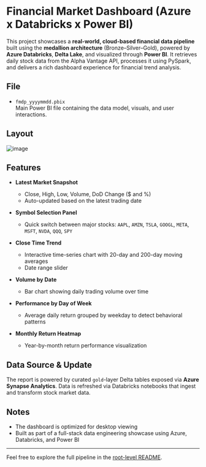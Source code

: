 # Financial Market Dashboard (Azure x Databricks x Power BI)

This project showcases a **real-world, cloud-based financial data pipeline** built using the **medallion architecture** (Bronze–Silver–Gold), powered by **Azure Databricks**, **Delta Lake**, and visualized through **Power BI**. It retrieves daily stock data from the Alpha Vantage API, processes it using PySpark, and delivers a rich dashboard experience for financial trend analysis.

## File

- `fmdp_yyyymmdd.pbix`  
  Main Power BI file containing the data model, visuals, and user interactions.

## Layout
![image](https://github.com/user-attachments/assets/7df9ab8a-32dc-4f1f-bc29-635b08db6c43)

## Features

- **Latest Market Snapshot**
  - Close, High, Low, Volume, DoD Change ($ and %)
  - Auto-updated based on the latest trading date

- **Symbol Selection Panel**
  - Quick switch between major stocks: `AAPL`, `AMZN`, `TSLA`, `GOOGL`, `META`, `MSFT`, `NVDA`, `QQQ`, `SPY`

- **Close Time Trend**
  - Interactive time-series chart with 20-day and 200-day moving averages
  - Date range slider

- **Volume by Date**
  - Bar chart showing daily trading volume over time

- **Performance by Day of Week**
  - Average daily return grouped by weekday to detect behavioral patterns

- **Monthly Return Heatmap**
  - Year-by-month return performance visualization

## Data Source & Update

The report is powered by curated `gold`-layer Delta tables exposed via **Azure Synapse Analytics**. Data is refreshed via Databricks notebooks that ingest and transform stock market data.

## Notes

- The dashboard is optimized for desktop viewing
- Built as part of a full-stack data engineering showcase using Azure, Databricks, and Power BI

---

Feel free to explore the full pipeline in the [root-level README](../README.md).
